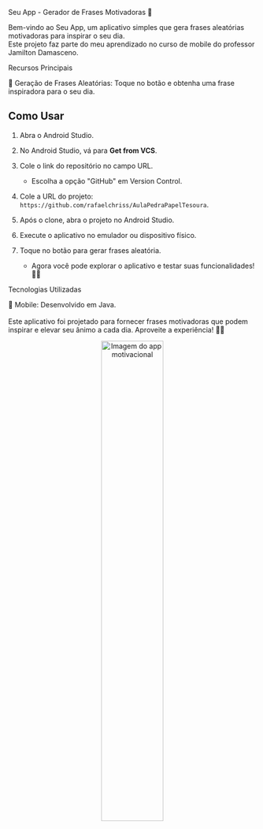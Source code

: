Seu App - Gerador de Frases Motivadoras 🚀

Bem-vindo ao Seu App, um aplicativo simples que gera frases aleatórias motivadoras para inspirar o seu dia. <br>Este projeto faz parte do meu aprendizado no curso de mobile do professor Jamilton Damasceno.

Recursos Principais

📜 Geração de Frases Aleatórias: Toque no botão e obtenha uma frase inspiradora para o seu dia. <br>


## Como Usar

1. Abra o Android Studio.

2. No Android Studio, vá para **Get from VCS**.

3. Cole o link do repositório no campo URL.

   - Escolha a opção "GitHub" em Version Control.

4. Cole a URL do projeto: `https://github.com/rafaelchriss/AulaPedraPapelTesoura`.

5. Após o clone, abra o projeto no Android Studio.

6. Execute o aplicativo no emulador ou dispositivo físico.

7. Toque no botão para gerar frases aleatória.

   - Agora você pode explorar o aplicativo e testar suas funcionalidades! 🚀✨

Tecnologias Utilizadas

📱 Mobile: Desenvolvido em Java.<br>
<br>
Este aplicativo foi projetado para fornecer frases motivadoras que podem inspirar e elevar seu ânimo a cada dia. Aproveite a experiência! 🚀✨
<div align="center">
    <img src="https://github.com/user-attachments/assets/84727de8-a270-496a-8b67-9d191c8fcf85" alt="Imagem do app motivacional" style="width:50%;">
</div>








